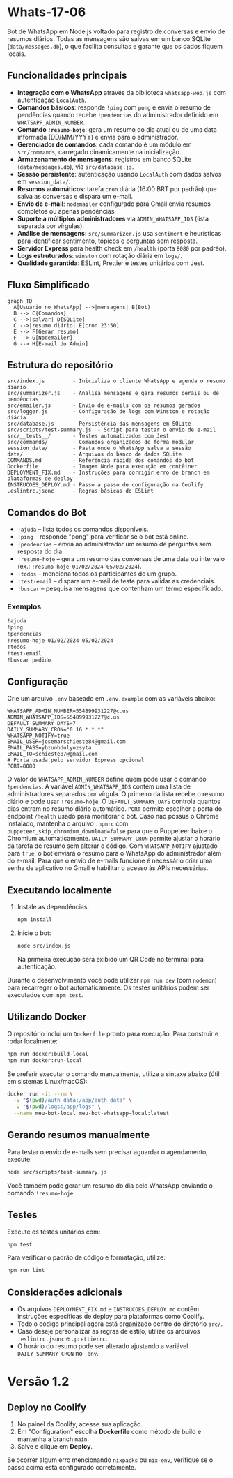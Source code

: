 # Whats-17-06

Bot de WhatsApp em Node.js voltado para registro de conversas e envio de resumos diários. Todas as mensagens são salvas em um banco SQLite (`data/messages.db`), o que facilita consultas e garante que os dados fiquem locais.

## Funcionalidades principais

- **Integração com o WhatsApp** através da biblioteca `whatsapp-web.js` com autenticação `LocalAuth`.
- **Comandos básicos**: responde `!ping` com `pong` e envia o resumo de pendências quando recebe `!pendencias` do administrador definido em `WHATSAPP_ADMIN_NUMBER`.
- **Comando `!resumo-hoje`**: gera um resumo do dia atual ou de uma data informada (DD/MM/YYYY) e envia para o administrador.
- **Gerenciador de comandos**: cada comando é um módulo em `src/commands`, carregado dinamicamente na inicialização.
- **Armazenamento de mensagens**: registros em banco SQLite (`data/messages.db`), via `src/database.js`.
- **Sessão persistente**: autenticação usando `LocalAuth` com dados salvos em `session_data/`.
- **Resumos automáticos**: tarefa `cron` diária (16:00 BRT por padrão) que salva as conversas e dispara um e-mail.
- **Envio de e-mail**: `nodemailer` configurado para Gmail envia resumos completos ou apenas pendências.
- **Suporte a múltiplos administradores** via `ADMIN_WHATSAPP_IDS` (lista separada por vírgulas).
- **Análise de mensagens**: `src/summarizer.js` usa `sentiment` e heurísticas para identificar sentimento, tópicos e perguntas sem resposta.
- **Servidor Express** para health check em `/health` (porta `8080` por padrão).
- **Logs estruturados**: `winston` com rotação diária em `logs/`.
- **Qualidade garantida**: ESLint, Prettier e testes unitários com Jest.
## Fluxo Simplificado

```mermaid
graph TD
  A[Usuário no WhatsApp] -->|mensagens| B(Bot)
  B --> C{Comandos}
  C -->|salvar| D[SQLite]
  C -->|resumo diário| E[cron 23:50]
  E --> F[Gerar resumo]
  F --> G[Nodemailer]
  G --> H[E-mail do Admin]
```


## Estrutura do repositório

```
src/index.js         - Inicializa o cliente WhatsApp e agenda o resumo diário
src/summarizer.js    - Analisa mensagens e gera resumos gerais ou de pendências
src/emailer.js       - Envio de e-mails com os resumos gerados
src/logger.js        - Configuração de logs com Winston e rotação diária
src/database.js      - Persistência das mensagens em SQLite
src/scripts/test-summary.js  - Script para testar o envio de e-mail
src/__tests__/       - Testes automatizados com Jest
src/commands/        - Comandos organizados de forma modular
session_data/        - Pasta onde o WhatsApp salva a sessão
data/                - Arquivos do banco de dados SQLite
COMMANDS.md          - Referência rápida dos comandos do bot
Dockerfile           - Imagem Node para execução em contêiner
DEPLOYMENT_FIX.md    - Instruções para corrigir erro de branch em plataformas de deploy
INSTRUCOES_DEPLOY.md - Passo a passo de configuração na Coolify
.eslintrc.jsonc      - Regras básicas do ESLint
```

## Comandos do Bot

- `!ajuda` – lista todos os comandos disponíveis.
- `!ping` – responde "pong" para verificar se o bot está online.
- `!pendencias` – envia ao administrador um resumo de perguntas sem resposta do dia.
- `!resumo-hoje` – gera um resumo das conversas de uma data ou intervalo (ex.: `!resumo-hoje 01/02/2024 05/02/2024`).
- `!todos` – menciona todos os participantes de um grupo.
- `!test-email` – dispara um e-mail de teste para validar as credenciais.
- `!buscar` – pesquisa mensagens que contenham um termo especificado.
### Exemplos
```bash
!ajuda
!ping
!pendencias
!resumo-hoje 01/02/2024 05/02/2024
!todos
!test-email
!buscar pedido
```

## Configuração

Crie um arquivo `.env` baseado em `.env.example` com as variáveis abaixo:

```
WHATSAPP_ADMIN_NUMBER=554899931227@c.us
ADMIN_WHATSAPP_IDS=554899931227@c.us
DEFAULT_SUMMARY_DAYS=7
DAILY_SUMMARY_CRON="0 16 * * *"
WHATSAPP_NOTIFY=true
EMAIL_USER=josemarschieste84@gmail.com
EMAIL_PASS=ybzunhdulyozsyta
EMAIL_TO=schieste87@gmail.com
# Porta usada pelo servidor Express opcional
PORT=8080
```
O valor de `WHATSAPP_ADMIN_NUMBER` define quem pode usar o comando `!pendencias`.
A variável `ADMIN_WHATSAPP_IDS` contém uma lista de administradores separados por vírgula. O primeiro da lista recebe o resumo diário e pode usar `!resumo-hoje`.
O `DEFAULT_SUMMARY_DAYS` controla quantos dias entram no resumo diário automático.
`PORT` permite escolher a porta do endpoint `/health` usado para monitorar o bot.
Caso nao possua o Chrome instalado, mantenha o arquivo `.npmrc` com `puppeteer_skip_chromium_download=false` para que o Puppeteer baixe o Chromium automaticamente.
`DAILY_SUMMARY_CRON` permite ajustar o horário da tarefa de resumo sem alterar o código.
Com `WHATSAPP_NOTIFY` ajustado para `true`, o bot enviará o resumo para o WhatsApp do administrador além do e-mail.
Para que o envio de e-mails funcione é necessário criar uma senha de aplicativo no Gmail e habilitar o acesso às APIs necessárias.

## Executando localmente

1. Instale as dependências:
   ```bash
   npm install
   ```
2. Inicie o bot:
   ```bash
   node src/index.js
   ```
   Na primeira execução será exibido um QR Code no terminal para autenticação.

Durante o desenvolvimento você pode utilizar `npm run dev` (com `nodemon`) para recarregar o bot automaticamente. Os testes unitários podem ser executados com `npm test`.

## Utilizando Docker

O repositório inclui um `Dockerfile` pronto para execução. Para construir e rodar localmente:

```bash
npm run docker:build-local
npm run docker:run-local
```
Se preferir executar o comando manualmente, utilize a sintaxe abaixo (útil em sistemas Linux/macOS):

```bash
docker run -it --rm \
  -v "$(pwd)/auth_data:/app/auth_data" \
  -v "$(pwd)/logs:/app/logs" \
  --name meu-bot-local meu-bot-whatsapp-local:latest
```

## Gerando resumos manualmente

Para testar o envio de e-mails sem precisar aguardar o agendamento, execute:

```bash
node src/scripts/test-summary.js
```
Você também pode gerar um resumo do dia pelo WhatsApp enviando o comando `!resumo-hoje`.

## Testes

Execute os testes unitários com:

```bash
npm test
```

Para verificar o padrão de código e formatação, utilize:

```bash
npm run lint
```

## Considerações adicionais

- Os arquivos `DEPLOYMENT_FIX.md` e `INSTRUCOES_DEPLOY.md` contêm instruções específicas de deploy para plataformas como Coolify.
- Todo o código principal agora está organizado dentro do diretório `src/`.
- Caso deseje personalizar as regras de estilo, utilize os arquivos `.eslintrc.jsonc` e `.prettierrc`.
- O horário do resumo pode ser alterado ajustando a variável `DAILY_SUMMARY_CRON` no `.env`.

# Versão 1.2

## Deploy no Coolify

1. No painel da Coolify, acesse sua aplicação.
2. Em "Configuration" escolha **Dockerfile** como método de build e mantenha a branch `main`.
3. Salve e clique em **Deploy**.

Se ocorrer algum erro mencionando `nixpacks` ou `nix-env`, verifique se o passo acima está configurado corretamente.
